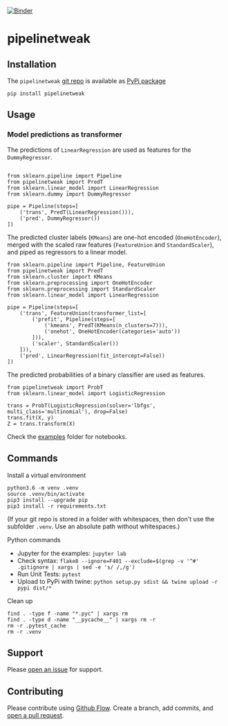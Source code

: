 [![Binder](https://mybinder.org/badge.svg)](https://mybinder.org/v2/gh/kmedian/pipelinetweak/master?urlpath=lab)

# pipelinetweak


## Installation
The `pipelinetweak` [git repo](https://github.com/ulf1/sklearn-pipelinetweak) is available as [PyPi package](https://pypi.org/project/pipelinetweak)

```
pip install pipelinetweak
```


## Usage

### Model predictions as transformer
The predictions of `LinearRegression` are used as features for the `DummyRegressor`.

```

from sklearn.pipeline import Pipeline
from pipelinetweak import PredT
from sklearn.linear_model import LinearRegression
from sklearn.dummy import DummyRegressor

pipe = Pipeline(steps=[
    ('trans', PredT(LinearRegression())),
    ('pred', DummyRegressor())
])
```

The predicted cluster labels (`KMeans`) are one-hot encoded (`OneHotEncoder`), merged with the scaled raw features (`FeatureUnion` and `StandardScaler`), and piped as regressors to a linear model.

```
from sklearn.pipeline import Pipeline, FeatureUnion
from pipelinetweak import PredT
from sklearn.cluster import KMeans
from sklearn.preprocessing import OneHotEncoder
from sklearn.preprocessing import StandardScaler
from sklearn.linear_model import LinearRegression

pipe = Pipeline(steps=[
    ('trans', FeatureUnion(transformer_list=[
        ('prefit', Pipeline(steps=[
            ('kmeans', PredT(KMeans(n_clusters=7))),
            ('onehot', OneHotEncoder(categories='auto'))         
        ])),
        ('scaler', StandardScaler())
    ])),
    ('pred', LinearRegression(fit_intercept=False))
])
```

The predicted probabilities of a binary classifier are used as features.

```
from pipelinetweak import ProbT
from sklearn.linear_model import LogisticRegression

trans = ProbT(LogisticRegression(solver='lbfgs', multi_class='multinomial'), drop=False)
trans.fit(X, y)
Z = trans.transform(X)
```


Check the [examples](https://github.com/ulf1/sklearn-pipelinetweak/tree/master/examples) folder for notebooks.


## Commands
Install a virtual environment

```
python3.6 -m venv .venv
source .venv/bin/activate
pip3 install --upgrade pip
pip3 install -r requirements.txt
```

(If your git repo is stored in a folder with whitespaces, then don't use the subfolder `.venv`. Use an absolute path without whitespaces.)

Python commands

* Jupyter for the examples: `jupyter lab`
* Check syntax: `flake8 --ignore=F401 --exclude=$(grep -v '^#' .gitignore | xargs | sed -e 's/ /,/g')`
* Run Unit Tests: `pytest`
* Upload to PyPi with twine: `python setup.py sdist && twine upload -r pypi dist/*`

Clean up 

```
find . -type f -name "*.pyc" | xargs rm
find . -type d -name "__pycache__" | xargs rm -r
rm -r .pytest_cache
rm -r .venv
```


## Support
Please [open an issue](https://github.com/ulf1/sklearn-pipelinetweak/issues/new) for support.


## Contributing
Please contribute using [Github Flow](https://guides.github.com/introduction/flow/). Create a branch, add commits, and [open a pull request](https://github.com/ulf1/sklearn-pipelinetweak/compare/).
